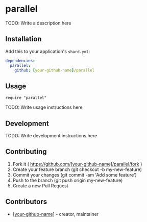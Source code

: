 # parallel

TODO: Write a description here

## Installation


Add this to your application's `shard.yml`:

```yaml
dependencies:
  parallel:
    github: [your-github-name]/parallel
```


## Usage


```crystal
require "parallel"
```


TODO: Write usage instructions here

## Development

TODO: Write development instructions here

## Contributing

1. Fork it ( https://github.com/[your-github-name]/parallel/fork )
2. Create your feature branch (git checkout -b my-new-feature)
3. Commit your changes (git commit -am 'Add some feature')
4. Push to the branch (git push origin my-new-feature)
5. Create a new Pull Request

## Contributors

- [[your-github-name]](https://github.com/[your-github-name])  - creator, maintainer
